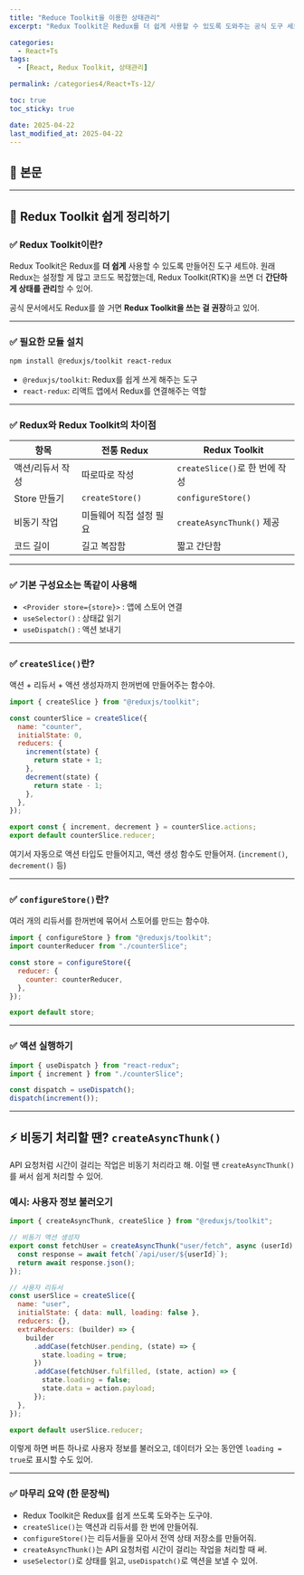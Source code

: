 ```yaml
---
title: "Reduce Toolkit을 이용한 상태관리"
excerpt: "Redux Toolkit은 Redux를 더 쉽게 사용할 수 있도록 도와주는 공식 도구 세트입니다. 복잡했던 액션, 리듀서, 스토어 구성을 createSlice()와 configureStore()로 간단하게 처리할 수 있어요."

categories:
  - React+Ts
tags:
  - [React, Redux Toolkit, 상태관리]

permalink: /categories4/React+Ts-12/

toc: true
toc_sticky: true

date: 2025-04-22
last_modified_at: 2025-04-22
---
```


## 🦥 본문

---

## 🧰 Redux Toolkit 쉽게 정리하기

### ✅ Redux Toolkit이란?

Redux Toolkit은 Redux를 **더 쉽게** 사용할 수 있도록 만들어진 도구 세트야.
원래 Redux는 설정할 게 많고 코드도 복잡했는데, Redux Toolkit(RTK)을 쓰면 더 **간단하게 상태를 관리**할 수 있어.

공식 문서에서도 Redux를 쓸 거면 **Redux Toolkit을 쓰는 걸 권장**하고 있어.

---

### ✅ 필요한 모듈 설치

```bash
npm install @reduxjs/toolkit react-redux
```

- `@reduxjs/toolkit`: Redux를 쉽게 쓰게 해주는 도구
- `react-redux`: 리액트 앱에서 Redux를 연결해주는 역할

---

### ✅ Redux와 Redux Toolkit의 차이점

| 항목             | 전통 Redux              | Redux Toolkit                  |
| ---------------- | ----------------------- | ------------------------------ |
| 액션/리듀서 작성 | 따로따로 작성           | `createSlice()`로 한 번에 작성 |
| Store 만들기     | `createStore()`         | `configureStore()`             |
| 비동기 작업      | 미들웨어 직접 설정 필요 | `createAsyncThunk()` 제공      |
| 코드 길이        | 길고 복잡함             | 짧고 간단함                    |

---

### ✅ 기본 구성요소는 똑같이 사용해

- `<Provider store={store}>` : 앱에 스토어 연결
- `useSelector()` : 상태값 읽기
- `useDispatch()` : 액션 보내기

---

### ✅ `createSlice()`란?

액션 + 리듀서 + 액션 생성자까지 한꺼번에 만들어주는 함수야.

```js
import { createSlice } from "@reduxjs/toolkit";

const counterSlice = createSlice({
  name: "counter",
  initialState: 0,
  reducers: {
    increment(state) {
      return state + 1;
    },
    decrement(state) {
      return state - 1;
    },
  },
});

export const { increment, decrement } = counterSlice.actions;
export default counterSlice.reducer;
```

여기서 자동으로 액션 타입도 만들어지고, 액션 생성 함수도 만들어져. (`increment()`, `decrement()` 등)

---

### ✅ `configureStore()`란?

여러 개의 리듀서를 한꺼번에 묶어서 스토어를 만드는 함수야.

```js
import { configureStore } from "@reduxjs/toolkit";
import counterReducer from "./counterSlice";

const store = configureStore({
  reducer: {
    counter: counterReducer,
  },
});

export default store;
```

---

### ✅ 액션 실행하기

```js
import { useDispatch } from "react-redux";
import { increment } from "./counterSlice";

const dispatch = useDispatch();
dispatch(increment());
```

---

## ⚡ 비동기 처리할 땐? `createAsyncThunk()`

API 요청처럼 시간이 걸리는 작업은 비동기 처리라고 해. 이럴 땐 `createAsyncThunk()`를 써서 쉽게 처리할 수 있어.

### 예시: 사용자 정보 불러오기

```js
import { createAsyncThunk, createSlice } from "@reduxjs/toolkit";

// 비동기 액션 생성자
export const fetchUser = createAsyncThunk("user/fetch", async (userId) => {
  const response = await fetch(`/api/user/${userId}`);
  return await response.json();
});

// 사용자 리듀서
const userSlice = createSlice({
  name: "user",
  initialState: { data: null, loading: false },
  reducers: {},
  extraReducers: (builder) => {
    builder
      .addCase(fetchUser.pending, (state) => {
        state.loading = true;
      })
      .addCase(fetchUser.fulfilled, (state, action) => {
        state.loading = false;
        state.data = action.payload;
      });
  },
});

export default userSlice.reducer;
```

이렇게 하면 버튼 하나로 사용자 정보를 불러오고,
데이터가 오는 동안엔 `loading = true`로 표시할 수도 있어.

---

### ✅ 마무리 요약 (한 문장씩)

- Redux Toolkit은 Redux를 쉽게 쓰도록 도와주는 도구야.
- `createSlice()`는 액션과 리듀서를 한 번에 만들어줘.
- `configureStore()`는 리듀서들을 모아서 전역 상태 저장소를 만들어줘.
- `createAsyncThunk()`는 API 요청처럼 시간이 걸리는 작업을 처리할 때 써.
- `useSelector()`로 상태를 읽고, `useDispatch()`로 액션을 보낼 수 있어.
